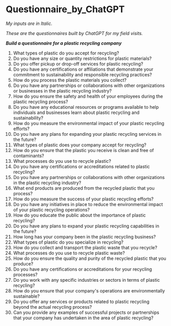 # Questionnaire_by_ChatGPT

_My inputs are in Italic._

_These are the questionnaires built by ChatGPT for my field visits._

***Build a questionnaire for a plastic recycling company***

1. What types of plastic do you accept for recycling?
2. Do you have any size or quantity restrictions for plastic materials?
3. Do you offer pickup or drop-off services for plastic recycling?
4. Do you have any certifications or affiliations that demonstrate your commitment to sustainability and responsible recycling practices?
5. How do you process the plastic materials you collect?
6. Do you have any partnerships or collaborations with other organizations or businesses in the plastic recycling industry?
7. How do you ensure the safety and health of your employees during the plastic recycling process?
8. Do you have any educational resources or programs available to help individuals and businesses learn about plastic recycling and sustainability?
9. How do you measure the environmental impact of your plastic recycling efforts?
10. Do you have any plans for expanding your plastic recycling services in the future?
11. What types of plastic does your company accept for recycling?
12. How do you ensure that the plastic you receive is clean and free of contaminants?
13. What processes do you use to recycle plastic?
14. Do you have any certifications or accreditations related to plastic recycling?
15. Do you have any partnerships or collaborations with other organizations in the plastic recycling industry?
16. What end products are produced from the recycled plastic that you process?
17. How do you measure the success of your plastic recycling efforts?
18. Do you have any initiatives in place to reduce the environmental impact of your plastic recycling operations?
19. How do you educate the public about the importance of plastic recycling?
20. Do you have any plans to expand your plastic recycling capabilities in the future?
21. How long has your company been in the plastic recycling business?
22. What types of plastic do you specialize in recycling?
23. How do you collect and transport the plastic waste that you recycle?
24. What processes do you use to recycle plastic waste?
25. How do you ensure the quality and purity of the recycled plastic that you produce?
26. Do you have any certifications or accreditations for your recycling processes?
27. Do you work with any specific industries or sectors in terms of plastic recycling?
28. How do you ensure that your company's operations are environmentally sustainable?
29. Do you offer any services or products related to plastic recycling beyond the actual recycling process?
30. Can you provide any examples of successful projects or partnerships that your company has undertaken in the area of plastic recycling?
